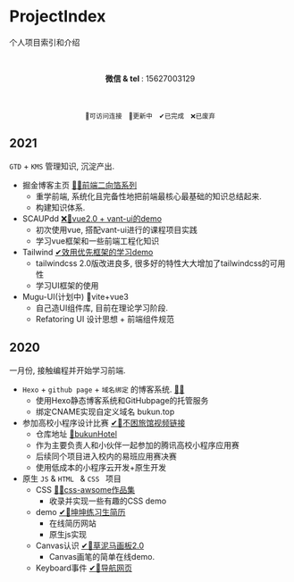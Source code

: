# ProjectIndex
个人项目索引和介绍

<div style="text-align: center;">
<br/>
    <p><strong>微信 & tel </strong>: 15627003129<p>
<br/>
<br/>
<small>🔗可访问连接</small>&nbsp;&nbsp;&nbsp;<small>🔄更新中</small>&nbsp;&nbsp;&nbsp;<small>✔已完成</small>&nbsp;&nbsp;&nbsp;<small>❌已废弃</small>
</div>





## 2021

`GTD` + `KMS` 管理知识, 沉淀产出.

- 掘金博客主页 [🔄🔗前端二向箔系列](https://juejin.cn/user/3940246036704583/posts)
  - 重学前端, 系统化且完备性地把前端最核心最基础的知识总结起来.
  - 构建知识体系.
- SCAUPdd [❌🔗vue2.0  +  vant-ui的demo](https://github.com/mugudamowang/SCAUPdd-demo)
  - 初次使用vue, 搭配vant-ui进行的课程项目实践
  - 学习vue框架和一些前端工程化知识
- Tailwind [✔效用优先框架的学习demo](https://github.com/mugudamowang/LearnTailwind/tree/master)
  - tailwindcss 2.0版改进良多, 很多好的特性大大增加了tailwindcss的可用性
  - 学习UI框架的使用
- Mugu-UI(计划中) 🔄vite+vue3
  - 自己造UI组件库, 目前在理论学习阶段.
  - Refatoring UI 设计思想 + 前端组件规范

## 2020

一月份, 接触编程并开始学习前端.

- `Hexo` + `github page` + `域名绑定` 的博客系统.  [🔄🔗](https://www.bukun.top/)
    - 使用Hexo静态博客系统和GitHubpage的托管服务
    - 绑定CNAME实现自定义域名 bukun.top
- 参加高校小程序设计比赛  [✔🔗不困旅馆视频链接](https://www.bilibili.com/video/BV1MA411B7zN)
    - 仓库地址 [🔗bukunHotel](https://github.com/mugudamowang/bukunHotel)
    - 作为主要负责人和小伙伴一起参加的腾讯高校小程序应用赛
    - 后续同个项目进入校内的易班应用赛决赛
    - 使用低成本的小程序云开发+原生开发
- 原生 `JS`  &  `HTML ` & `CSS ` 项目
    - CSS [🔄🔗css-awsome作品集](https://www.bukun.top/css-awsome/)
      - 收录并实现一些有趣的CSS demo
    - demo [✔🔗坤坤练习生简历](https://www.bukun.top/resume/)
      - 在线简历网站
      - 原生js实现
    - Canvas认识 [✔🔗草泥马画板2.0](https://www.bukun.top/Canvas/)
      - Canvas画笔的简单在线demo.
    - Keyboard事件 [✔🔗导航网页](https://www.bukun.top/Navi/)
